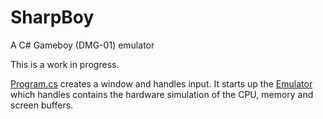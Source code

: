 # SharpBoy
A C# Gameboy (DMG-01) emulator

This is a work in progress.

[Program.cs](Program.cs) creates a window and handles input. It starts up the [Emulator](Emulator.cs) which handles contains the hardware simulation of the CPU, memory and screen buffers.
